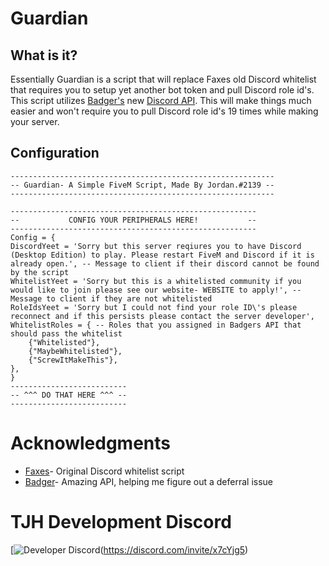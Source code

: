 # Guardian
## What is it? 
Essentially Guardian is a script that will replace Faxes old Discord whitelist that requires you to setup yet another bot token and pull Discord role id's. This script utilizes [Badger's](https://github.com/JaredScar) new [Discord API](https://github.com/JaredScar/Badger_Discord_API). This will make things much easier and won't require you to pull Discord role id's 19 times while making your server.

## Configuration
```
-----------------------------------------------------------
-- Guardian- A Simple FiveM Script, Made By Jordan.#2139 --
-----------------------------------------------------------

-------------------------------------------------------
--           CONFIG YOUR PERIPHERALS HERE!           --
-------------------------------------------------------
Config = {
DiscordYeet = 'Sorry but this server reqiures you to have Discord (Desktop Edition) to play. Please restart FiveM and Discord if it is already open.', -- Message to client if their discord cannot be found by the script
WhitelistYeet = 'Sorry but this is a whitelisted community if you would like to join please see our website- WEBSITE to apply!', -- Message to client if they are not whitelisted
RoleIdsYeet = 'Sorry but I could not find your role ID\'s please reconnect and if this persists please contact the server developer',
WhitelistRoles = { -- Roles that you assigned in Badgers API that should pass the whitelist
    {"Whitelisted"},
    {"MaybeWhitelisted"},
    {"ScrewItMakeThis"},
},
}
--------------------------
-- ^^^ DO THAT HERE ^^^ -- 
--------------------------
```
# Acknowledgments 
- [Faxes](https://github.com/FAXES)- Original Discord whitelist script
- [Badger](https://github.com/JaredScar)- Amazing API, helping me figure out a deferral issue
# TJH Development Discord
[![Developer Discord](https://discordapp.com/api/guilds/696266949348425739/widget.png?style=banner4)(https://discord.com/invite/x7cYjg5)
